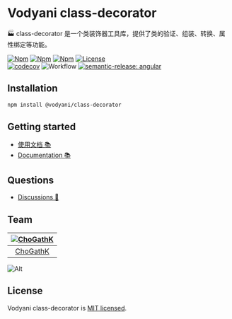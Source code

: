 # Vodyani class-decorator

🏭 class-decorator 是一个类装饰器工具库，提供了类的验证、组装、转换、属性绑定等功能。

[![Npm](https://img.shields.io/npm/v/@vodyani/class-decorator/latest.svg)](https://www.npmjs.com/package/@vodyani/class-decorator)
[![Npm](https://img.shields.io/npm/v/@vodyani/class-decorator/beta.svg)](https://www.npmjs.com/package/@vodyani/class-decorator)
[![Npm](https://img.shields.io/npm/dm/@vodyani/class-decorator)](https://www.npmjs.com/package/@vodyani/class-decorator)
[![License](https://img.shields.io/github/license/vodyani/class-decorator)](LICENSE)
<br>
[![codecov](https://codecov.io/gh/vodyani/class-decorator/branch/master/graph/badge.svg?token=C2M059D521)](https://codecov.io/gh/vodyani/class-decorator)
![Workflow](https://github.com/vodyani/class-decorator/actions/workflows/release.yml/badge.svg)
[![semantic-release: angular](https://img.shields.io/badge/semantic--release-angular-e10079?logo=semantic-release)](https://github.com/semantic-release/semantic-release)

## Installation

```sh
npm install @vodyani/class-decorator
```

## Getting started

- [使用文档 📚](https://vodyani.netlify.app/docs/other/class-decorator)
- [Documentation 📚](https://vodyani.netlify.app/en/docs/other/class-decorator)

## Questions

- [Discussions 🧐](https://github.com/vodyani/class-decorator/discussions)

## Team

|[![ChoGathK](https://github.com/chogathK.png?size=100)](https://github.com/chogathK)|
|:-:|
|[ChoGathK](https://github.com/chogathK)|

![Alt](https://repobeats.axiom.co/api/embed/aeed19ccb4224b3e9710fab38c646683235ee85d.svg "Repobeats analytics image")

## License

Vodyani class-decorator is [MIT licensed](LICENSE).
